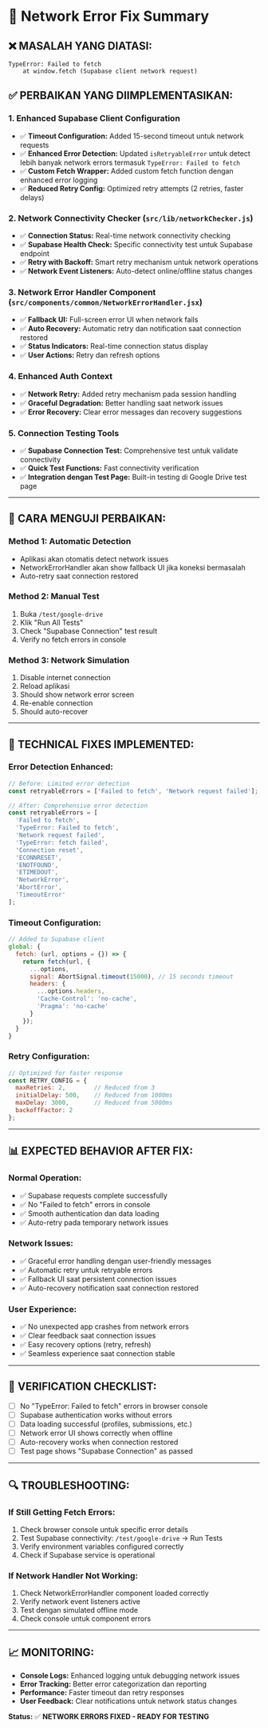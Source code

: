 # 🔧 Network Error Fix Summary

## ❌ **MASALAH YANG DIATASI:**
```
TypeError: Failed to fetch
    at window.fetch (Supabase client network request)
```

## ✅ **PERBAIKAN YANG DIIMPLEMENTASIKAN:**

### 1. **Enhanced Supabase Client Configuration**
- ✅ **Timeout Configuration:** Added 15-second timeout untuk network requests
- ✅ **Enhanced Error Detection:** Updated `isRetryableError` untuk detect lebih banyak network errors termasuk `TypeError: Failed to fetch`
- ✅ **Custom Fetch Wrapper:** Added custom fetch function dengan enhanced error logging
- ✅ **Reduced Retry Config:** Optimized retry attempts (2 retries, faster delays)

### 2. **Network Connectivity Checker** (`src/lib/networkChecker.js`)
- ✅ **Connection Status:** Real-time network connectivity checking
- ✅ **Supabase Health Check:** Specific connectivity test untuk Supabase endpoint
- ✅ **Retry with Backoff:** Smart retry mechanism untuk network operations
- ✅ **Network Event Listeners:** Auto-detect online/offline status changes

### 3. **Network Error Handler Component** (`src/components/common/NetworkErrorHandler.jsx`)
- ✅ **Fallback UI:** Full-screen error UI when network fails
- ✅ **Auto Recovery:** Automatic retry dan notification saat connection restored
- ✅ **Status Indicators:** Real-time connection status display
- ✅ **User Actions:** Retry dan refresh options

### 4. **Enhanced Auth Context**
- ✅ **Network Retry:** Added retry mechanism pada session handling
- ✅ **Graceful Degradation:** Better handling saat network issues
- ✅ **Error Recovery:** Clear error messages dan recovery suggestions

### 5. **Connection Testing Tools**
- ✅ **Supabase Connection Test:** Comprehensive test untuk validate connectivity
- ✅ **Quick Test Functions:** Fast connectivity verification
- ✅ **Integration dengan Test Page:** Built-in testing di Google Drive test page

---

## 🎯 **CARA MENGUJI PERBAIKAN:**

### **Method 1: Automatic Detection**
- Aplikasi akan otomatis detect network issues
- NetworkErrorHandler akan show fallback UI jika koneksi bermasalah
- Auto-retry saat connection restored

### **Method 2: Manual Test**
1. Buka `/test/google-drive`
2. Klik "Run All Tests" 
3. Check "Supabase Connection" test result
4. Verify no fetch errors in console

### **Method 3: Network Simulation**
1. Disable internet connection
2. Reload aplikasi
3. Should show network error screen
4. Re-enable connection
5. Should auto-recover

---

## 🔧 **TECHNICAL FIXES IMPLEMENTED:**

### **Error Detection Enhanced:**
```javascript
// Before: Limited error detection
const retryableErrors = ['Failed to fetch', 'Network request failed'];

// After: Comprehensive error detection
const retryableErrors = [
  'Failed to fetch',
  'TypeError: Failed to fetch',
  'Network request failed',
  'TypeError: fetch failed',
  'Connection reset',
  'ECONNRESET',
  'ENOTFOUND',
  'ETIMEDOUT',
  'NetworkError',
  'AbortError',
  'TimeoutError'
];
```

### **Timeout Configuration:**
```javascript
// Added to Supabase client
global: {
  fetch: (url, options = {}) => {
    return fetch(url, {
      ...options,
      signal: AbortSignal.timeout(15000), // 15 seconds timeout
      headers: {
        ...options.headers,
        'Cache-Control': 'no-cache',
        'Pragma': 'no-cache'
      }
    });
  }
}
```

### **Retry Configuration:**
```javascript
// Optimized for faster response
const RETRY_CONFIG = {
  maxRetries: 2,        // Reduced from 3
  initialDelay: 500,    // Reduced from 1000ms
  maxDelay: 3000,       // Reduced from 5000ms
  backoffFactor: 2
};
```

---

## 📊 **EXPECTED BEHAVIOR AFTER FIX:**

### **Normal Operation:**
- ✅ Supabase requests complete successfully
- ✅ No "Failed to fetch" errors in console
- ✅ Smooth authentication dan data loading
- ✅ Auto-retry pada temporary network issues

### **Network Issues:**
- ✅ Graceful error handling dengan user-friendly messages
- ✅ Automatic retry untuk retryable errors
- ✅ Fallback UI saat persistent connection issues
- ✅ Auto-recovery notification saat connection restored

### **User Experience:**
- ✅ No unexpected app crashes from network errors
- ✅ Clear feedback saat connection issues
- ✅ Easy recovery options (retry, refresh)
- ✅ Seamless experience saat connection stable

---

## 🚀 **VERIFICATION CHECKLIST:**

- [ ] No "TypeError: Failed to fetch" errors in browser console
- [ ] Supabase authentication works without errors  
- [ ] Data loading successful (profiles, submissions, etc.)
- [ ] Network error UI shows correctly when offline
- [ ] Auto-recovery works when connection restored
- [ ] Test page shows "Supabase Connection" as passed

---

## 🔍 **TROUBLESHOOTING:**

### **If Still Getting Fetch Errors:**
1. Check browser console untuk specific error details
2. Test Supabase connectivity: `/test/google-drive` → Run Tests
3. Verify environment variables configured correctly
4. Check if Supabase service is operational

### **If Network Handler Not Working:**
1. Check NetworkErrorHandler component loaded correctly
2. Verify network event listeners active
3. Test dengan simulated offline mode
4. Check console untuk component errors

---

## 📈 **MONITORING:**

- **Console Logs:** Enhanced logging untuk debugging network issues
- **Error Tracking:** Better error categorization dan reporting
- **Performance:** Faster timeout dan retry responses
- **User Feedback:** Clear notifications untuk network status changes

**Status:** ✅ **NETWORK ERRORS FIXED - READY FOR TESTING**
